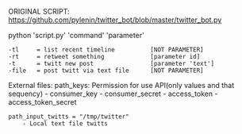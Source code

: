ORIGINAL SCRIPT: https://github.com/pylenin/twitter_bot/blob/master/twitter_bot.py

python 'script.py' 'command' 'parameter'

	-tl 	= list recent timeline 			[NOT PARAMETER]
	-rt 	= retweet something				[parameter id]
	-t 		= twitt new post				[parameter 'text']
	-file 	= post twitt via text file 		[NOT PARAMETER]

External files:
	path_keys: Permission for use API(only values and that sequency)
		- consumer_key
		- consumer_secret
		- access_token
		- access_token_secret

	path_input_twitts = "/tmp/twitter"
		- Local text file twitts